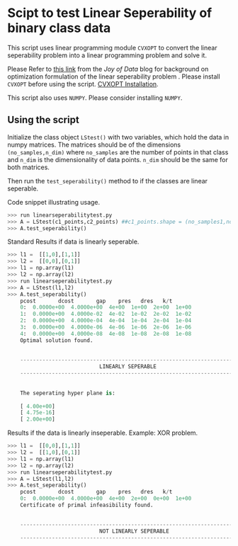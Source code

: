 # Scipt to test Linear Seperability of binary class data #

This script uses linear programming module ```CVXOPT``` to convert the linear seperability problem into a linear programming problem and solve it. 

Please Refer to [this link](http://www.joyofdata.de/blog/testing-linear-separability-linear-programming-r-glpk/) from the _Joy of Data_ blog for background on optimization formulation of the linear seperability problem .
Please install ```CVXOPT``` before using the script. [CVXOPT Installation](http://cvxopt.org/install/).

This script also uses ```NUMPY```. Please consider installing ```NUMPY```.

## Using the script ##

Initialize the class object `LStest()` with two variables, which hold the data in numpy matrices. The matrices should be of the dimensions `(no_samples,n_dim)` where `no_samples` are the number of points in that class and `n_dim` is the dimensionality of data points. `n_dim` should be the same for both matrices.

Then run the ```test_seperability()``` method to if the classes are linear seperable.

Code snippet illustrating usage.

```python
>>> run linearseperabilitytest.py
>>> A = LStest(c1_points,c2_points) ##c1_points.shape = (no_samples1,ndim),c2_points.shape = (no_samples2,ndim)
>>> A.test_seperability()

```

Standard Results if data is linearly seperable.

```python
>>> l1 =  [[1,0],[1,1]]
>>> l2 =  [[0,0],[0,1]]
>>> l1 = np.array(l1)
>>> l2 = np.array(l2)
>>> run linearseperabilitytest.py
>>> A = LStest(l1,l2)
>>> A.test_seperability()
    pcost       dcost       gap    pres   dres   k/t
    0:  0.0000e+00  4.0000e+00  4e+00  1e+00  2e+00  1e+00
    1:  0.0000e+00  4.0000e-02  4e-02  1e-02  2e-02  1e-02
    2:  0.0000e+00  4.0000e-04  4e-04  1e-04  2e-04  1e-04
    3:  0.0000e+00  4.0000e-06  4e-06  1e-06  2e-06  1e-06
    4:  0.0000e+00  4.0000e-08  4e-08  1e-08  2e-08  1e-08
    Optimal solution found.
	  
	   
    -------------------------------------------------------------------------------------------------------------
 	  					     LINEARLY SEPERABLE
    -------------------------------------------------------------------------------------------------------------
					      
						      
    The seperating hyper plane is: 
						      
    [ 4.00e+00]
    [ 4.75e-16]
    [ 2.00e+00]
```
						      



Results if the data is linearly inseperable. Example: XOR problem.



```python
>>> l1 =  [[0,0],[1,1]]
>>> l2 =  [[1,0],[0,1]]
>>> l1 = np.array(l1)
>>> l2 = np.array(l2)
>>> run linearseperabilitytest.py
>>> A = LStest(l1,l2)
>>> A.test_seperability()
    pcost       dcost       gap    pres   dres   k/t
    0:  0.0000e+00  4.0000e+00  4e+00  2e+00  0e+00  1e+00
    Certificate of primal infeasibility found.

       
    --------------------------------------------------------------------------------------------------------------
      						 NOT LINEARLY SEPERABLE
    --------------------------------------------------------------------------------------------------------------

```
		


